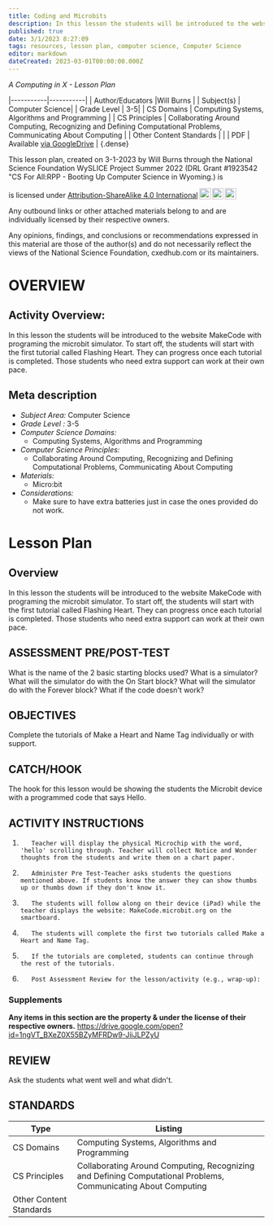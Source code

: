 ```yaml
---
title: Coding and Microbits
description: In this lesson the students will be introduced to the website MakeCode with programing the microbit simulator. To start off, the students will start with the first tutorial called Flashing Heart. They can progress once each tutorial is completed. Those students who need extra support can work at their own pace.
published: true
date: 3/1/2023 8:27:09
tags: resources, lesson plan, computer science, Computer Science 
editor: markdown
dateCreated: 2023-03-01T00:00:00.000Z
---
```

*A Computing in X - Lesson Plan*

|-----------|-----------|
| Author/Educators |Will Burns |
| Subject(s) | Computer Science|
| Grade Level | 3-5|
| CS Domains | Computing Systems, Algorithms and Programming |
| CS Principles | Collaborating Around Computing, Recognizing and Defining Computational Problems, Communicating About Computing |
| Other Content Standards |  | 
| PDF | Available [via GoogleDrive](https://drive.google.com/open?id=1JeL56PYQtI9jIEjsmb5Hsecu0gXFZB50) |
{.dense}






This lesson plan, created on 3-1-2023 by Will Burns through the National Science Foundation WySLICE Project Summer 2022 (DRL Grant #1923542 "CS For All:RPP - Booting Up Computer Science in Wyoming.) is  <p xmlns:cc="http://creativecommons.org/ns#" >  is licensed under <a href="http://creativecommons.org/licenses/by-sa/4.0/?ref=chooser-v1" target="_blank" rel="license noopener noreferrer" style="display:inline-block;">Attribution-ShareAlike 4.0 International<img style="height:22px!important;margin-left:3px;vertical-align:text-bottom;" src="https://mirrors.creativecommons.org/presskit/icons/cc.svg?ref=chooser-v1"><img style="height:22px!important;margin-left:3px;vertical-align:text-bottom;" src="https://mirrors.creativecommons.org/presskit/icons/by.svg?ref=chooser-v1"><img style="height:22px!important;margin-left:3px;vertical-align:text-bottom;" src="https://mirrors.creativecommons.org/presskit/icons/sa.svg?ref=chooser-v1"></a></p>


Any outbound links or other attached materials belong to and are individually licensed by their respective owners. 


Any opinions, findings, and conclusions or recommendations expressed in this material are those of the author(s) and do not necessarily reflect the views of the National Science Foundation, cxedhub.com or its maintainers.


# OVERVIEW
## Activity Overview:  
In this lesson the students will be introduced to the website MakeCode with programing the microbit simulator. To start off, the students will start with the first tutorial called Flashing Heart. They can progress once each tutorial is completed. Those students who need extra support can work at their own pace.
## Meta description
+ *Subject Area:* Computer Science 
+ *Grade Level :* 3-5 
+ *Computer Science Domains:*
   + Computing Systems, Algorithms and Programming
+ *Computer Science Principles:*
   + Collaborating Around Computing, Recognizing and Defining Computational Problems, Communicating About Computing
+ *Materials:* 
   + Micro:bit
+ *Considerations:*
   + Make sure to have extra batteries just in case the ones provided do not work.


# Lesson Plan
## Overview
In this lesson the students will be introduced to the website MakeCode with programing the microbit simulator. To start off, the students will start with the first tutorial called Flashing Heart. They can progress once each tutorial is completed. Those students who need extra support can work at their own pace.
## ASSESSMENT PRE/POST-TEST
What is the name of the 2 basic starting blocks used? What is a simulator? What will the simulator do with the On Start block?
What will the simulator do with the Forever block? What if the code doesn't work?
## OBJECTIVES
Complete the tutorials of Make a Heart and Name Tag individually or with support.


## CATCH/HOOK
The hook for this lesson would be showing the students the Microbit device with a programmed code that says Hello.


## ACTIVITY INSTRUCTIONS
1.        Teacher will display the physical Microchip with the word, 'hello' scrolling through. Teacher will collect Notice and Wonder thoughts from the students and write them on a chart paper.
2.        Administer Pre Test-Teacher asks students the questions mentioned above. If students know the answer they can show thumbs up or thumbs down if they don't know it.
3.        The students will follow along on their device (iPad) while the teacher displays the website: MakeCode.microbit.org on the smartboard.
4.        The students will complete the first two tutorials called Make a Heart and Name Tag.
5.        If the tutorials are completed, students can continue through the rest of the tutorials.
6.        Post Assessment Review for the lesson/activity (e.g., wrap-up):


### Supplements
**Any items in this section are the property & under the license of their respective owners.**
https://drive.google.com/open?id=1ngVT_BXeZ0X55BZyMFRDw9-JiiJLPZyU




## REVIEW
Ask the students what went well and what didn't.
## STANDARDS        
| Type | Listing | 
|-----------|-----------|
| CS Domains  | Computing Systems, Algorithms and Programming|
| CS Principles   | Collaborating Around Computing, Recognizing and Defining Computational Problems, Communicating About Computing|
| Other Content Standards |   |